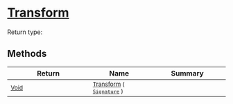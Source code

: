 # [Transform](./BinaryRasterizer-100663656.md)


Return type:
## Methods

| Return | Name | Summary | 
| --- | --- | --- | 
| <sub>[Void](https://docs.microsoft.com/en-us/dotnet/api/System.Void)</sub><img width=200/>| <sub>[Transform](./BinaryRasterizer-100663656.md) ( [`Signature`](./../../Signature.md) )</sub>| <sub></sub><img width=200/>| <br>



